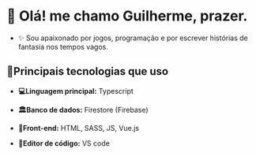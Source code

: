 # 👋 Olá! me chamo Guilherme, prazer. 

* ✨ Sou apaixonado por jogos, programação e por escrever histórias de fantasia nos tempos vagos.

## 📌Principais tecnologias que uso 

- **💻Linguagem principal:** Typescript
  
- **🏛️Banco de dados:** Firestore (Firebase)
  
- **🚪Front-end:** HTML, SASS, JS, Vue.js
  
- **📜Editor de código:** VS code 


